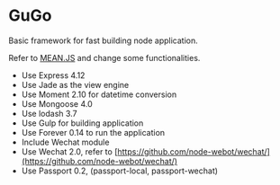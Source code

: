 # GuGo
Basic framework for fast building node application.

Refer to [MEAN.JS](http://meanjs.org/) and change some functionalities.
* Use Express 4.12
* Use Jade as the view engine
* Use Moment 2.10 for datetime conversion
* Use Mongoose 4.0
* Use lodash 3.7
* Use Gulp for building application
* Use Forever 0.14 to run the application
* Include Wechat module
* Use Wechat 2.0, refer to [https://github.com/node-webot/wechat/](https://github.com/node-webot/wechat/)
* Use Passport 0.2, (passport-local, passport-wechat)
